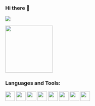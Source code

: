 ### Hi there 👋 
![](https://visitor-badge.glitch.me/badge?page_id=JiangXavier)
<div> <img height="150px" src="https://github-readme-stats.vercel.app/api?username=JiangXavier&show_icons=true&theme=tokyonight" />  </div>

### Languages and Tools:  
<div>
  <img height="30" src="https://img.shields.io/badge/C/C++-blue.svg" />
  <img height="30" src="https://img.shields.io/badge/Python-orange.svg" />
  <img height="30" src="https://img.shields.io/badge/Golang-blue.svg" />
  <img height="30" src="https://camo.githubusercontent.com/4d015bf250194995d899a5d2b90babf1afc4458c1589b93e58fdfa4119749a49/68747470733a2f2f696d672e736869656c64732e696f2f62616467652f2d446f636b65722d3436613266313f7374796c653d666c61742d737175617265266c6f676f3d646f636b6572266c6f676f436f6c6f723d7768697465">
  <img height="30" src="https://camo.githubusercontent.com/561f3d4fd727fcca82984c91a65eca069ff34a435072158f6947c4ca52370eae/68747470733a2f2f696d672e736869656c64732e696f2f62616467652f2d4769742d4630353033323f7374796c653d666c61742d737175617265266c6f676f3d676974266c6f676f436f6c6f723d7768697465">
  <img height="30" src="https://img.shields.io/badge/Redis-red.svg" />
  <img height="30" src="https://img.shields.io/badge/Nginx-green.svg" />
  <img height="30" src="https://img.shields.io/badge/Mysql-orange.svg" />
<div>
